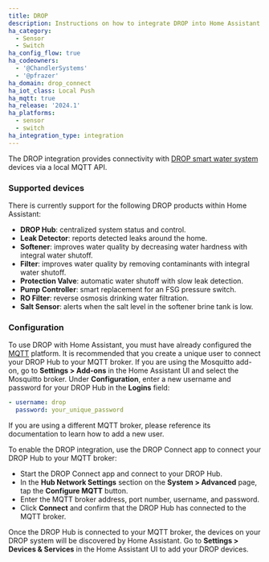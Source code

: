 ```yaml
---
title: DROP
description: Instructions on how to integrate DROP into Home Assistant.
ha_category:
  - Sensor
  - Switch
ha_config_flow: true
ha_codeowners:
  - '@ChandlerSystems'
  - '@pfrazer'
ha_domain: drop_connect
ha_iot_class: Local Push
ha_mqtt: true
ha_release: '2024.1'
ha_platforms:
  - sensor
  - switch
ha_integration_type: integration
---
```


The DROP integration provides connectivity with
[DROP smart water system](https://dropconnect.com) devices via a local MQTT API.

### Supported devices

There is currently support for the following DROP products within Home Assistant:

- **DROP Hub**: centralized system status and control.
- **Leak Detector**: reports detected leaks around the home.
- **Softener**: improves water quality by decreasing water hardness with integral water shutoff.
- **Filter**: improves water quality by removing contaminants with integral water shutoff.
- **Protection Valve**: automatic water shutoff with slow leak detection.
- **Pump Controller**: smart replacement for an FSG pressure switch.
- **RO Filter**: reverse osmosis drinking water filtration.
- **Salt Sensor**: alerts when the salt level in the softener brine tank is low.

### Configuration

To use DROP with Home Assistant, you must have already configured the [MQTT](/integrations/mqtt/) platform. It is
recommended
that you create a unique user to connect your DROP Hub to your MQTT broker. If you are
using the Mosquitto add-on, go to **Settings > Add-ons** in the Home Assistant UI and select the Mosquitto broker.
Under **Configuration**, enter a new username and password for your DROP Hub in the **Logins** field:

```yaml
- username: drop
  password: your_unique_password
```

If you are using a different MQTT broker, please reference its documentation to learn how to add a new user.

To enable the DROP integration, use the DROP Connect app to connect your DROP Hub to your MQTT broker:

- Start the DROP Connect app and connect to your DROP Hub.
- In the **Hub Network Settings** section on the **System > Advanced** page, tap the **Configure MQTT** button.
- Enter the MQTT broker address, port number, username, and password.
- Click **Connect** and confirm that the DROP Hub has connected to the MQTT broker.

Once the DROP Hub is connected to your MQTT broker, the devices on your DROP system will be discovered by Home
Assistant.
Go to **Settings > Devices & Services** in the Home Assistant UI to add your DROP devices.

